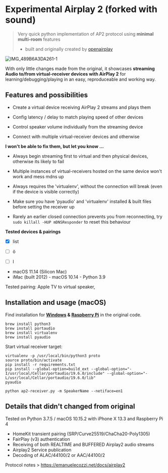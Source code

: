 # Experimental Airplay 2 (forked with sound)

> Very quick python implementation of AP2 protocol using **minimal multi-room** features 
> - built and originally created by [openairplay](https://github.com/openairplay/airplay2-receiver)


![IMG_489B6A3DA261-1](https://user-images.githubusercontent.com/48214337/117120989-55222c00-ad94-11eb-9520-2e22e601eb45.jpeg)

With only little changes made from the original, it showcases **streaming Audio to/from virtual-receiver devices with AirPlay 2** for learning/debugging/playing in an easy, reproduceable and working way.


## Features and possibilities

- Create a virtual device receiving AirPlay 2 streams and plays them 

- Config latency / delay to match playing speed of other devices

- Control speaker volume individually from the streaming device

- Connect with multiple virtual-receiver devices and otherwise


**I won't be able to fix them, but let you know ...**


- Always begin streaming first to virtual and then physical devices, otherwise its likely to fail

- Multiple instances of virtual-receivers hosted on the same device won't work and mess mdns up

- Always requires the 'virtualenv', without the connection will break (even if the device is visible correctly)

- Make sure you have 'pyaudio' and 'virtualenv' installed & built files before setting the receiver up

- Rarely an earlier closed connection prevents you from reconnecting, try `sudo killall -HUP mDNSResponder` to reset this behaviour


**Tested devices & pairings**


- [x] list
- [ ] ö
- [ ] l


* macOS 11.14 (Silicon Mac) 
* iMac (built 2012) - macOS 10.14 - Python 3.9

Tested pairing: Apple TV to virtual speaker,  


## Installation and usage (macOS)

Find installation for **[Windows](https://github.com/openairplay/airplay2-receiver/blob/master/README.md#windows) & [Raspberry Pi](https://github.com/openairplay/airplay2-receiver/blob/master/README.md#raspberry-pi-4)** in the original code.


```
brew install python3  
brew install portaudio
brew install virtualenv
brew install pyaudio
```

Start virtual receiver target:

```
virtualenv -p /usr/local/bin/python3 proto
source proto/bin/activate
pip install -r requirements.txt 
pip install --global-option=build_ext --global-option="-I/usr/local/Cellar/portaudio/19.6.0/include" --global-option="-L/usr/local/Cellar/portaudio/19.6.0/lib" 
pyaudio

python ap2-receiver.py -m SpeakerName --netiface=en1
```



## Details that didn't changed from original

Tested on Python 3.7.5 / macOS 10.15.2 with iPhone X 13.3 and Raspberry Pi 4

- HomeKit transient pairing (SRP/Curve25519/ChaCha20-Poly1305)
- FairPlay (v3) authentication
- Receiving of both REALTIME and BUFFERED Airplay2 audio streams
- Airplay2 Service publication
- Decoding of ALAC/44100/2 or AAC/44100/2

Protocol notes > https://emanuelecozzi.net/docs/airplay2


